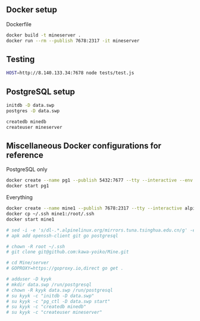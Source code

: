 ## Docker setup
Dockerfile
```sh
docker build -t mineserver .
docker run --rm --publish 7678:2317 -it mineserver
```

## Testing
```sh
HOST=http://8.140.133.34:7678 node tests/test.js
```

## PostgreSQL setup
```sh
initdb -D data.swp
postgres -D data.swp

createdb minedb
createuser mineserver
```

## Miscellaneous Docker configurations for reference
PostgreSQL only
```sh
docker create --name pg1 --publish 5432:7677 --tty --interactive --env POSTGRES_USER=mineserver --env POSTGRES_DB=minedb --env POSTGRES_PASSWORD=qwqwqwqwq postgres
docker start pg1
```

Everything
```sh
docker create --name mine1 --publish 7678:2317 --tty --interactive alpine
docker cp ~/.ssh mine1:/root/.ssh
docker start mine1

# sed -i -e 's/dl-.*.alpinelinux.org/mirrors.tuna.tsinghua.edu.cn/g' -e 's/v[[:digit:]]\..*\//edge\//g' /etc/apk/repositories
# apk add openssh-client git go postgresql

# chown -R root ~/.ssh
# git clone git@github.com:kawa-yoiko/Mine.git

# cd Mine/server
# GOPROXY=https://goproxy.io,direct go get .

# adduser -D kyyk
# mkdir data.swp /run/postgresql
# chown -R kyyk data.swp /run/postgresql
# su kyyk -c "initdb -D data.swp"
# su kyyk -c "pg_ctl -D data.swp start"
# su kyyk -c "createdb minedb"
# su kyyk -c "createuser mineserver"
```
